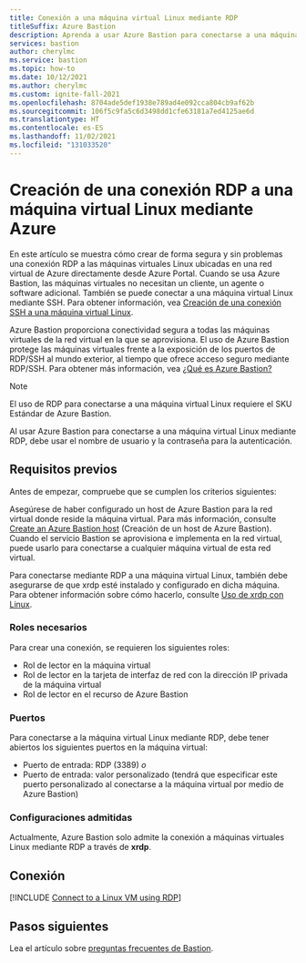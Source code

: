 ```yaml
---
title: Conexión a una máquina virtual Linux mediante RDP
titleSuffix: Azure Bastion
description: Aprenda a usar Azure Bastion para conectarse a una máquina virtual Linux mediante RDP.
services: bastion
author: cherylmc
ms.service: bastion
ms.topic: how-to
ms.date: 10/12/2021
ms.author: cherylmc
ms.custom: ignite-fall-2021
ms.openlocfilehash: 8704ade5def1938e789ad4e092cca804cb9af62b
ms.sourcegitcommit: 106f5c9fa5c6d3498dd1cfe63181a7ed4125ae6d
ms.translationtype: HT
ms.contentlocale: es-ES
ms.lasthandoff: 11/02/2021
ms.locfileid: "131033520"
---
```

# <a name="create-an-rdp-connection-to-a-linux-vm-using-azure"></a>Creación de una conexión RDP a una máquina virtual Linux mediante Azure 

En este artículo se muestra cómo crear de forma segura y sin problemas una conexión RDP a las máquinas virtuales Linux ubicadas en una red virtual de Azure directamente desde Azure Portal. Cuando se usa Azure Bastion, las máquinas virtuales no necesitan un cliente, un agente o software adicional. También se puede conectar a una máquina virtual Linux mediante SSH. Para obtener información, vea [Creación de una conexión SSH a una máquina virtual Linux](bastion-connect-vm-ssh-linux.md).

Azure Bastion proporciona conectividad segura a todas las máquinas virtuales de la red virtual en la que se aprovisiona. El uso de Azure Bastion protege las máquinas virtuales frente a la exposición de los puertos de RDP/SSH al mundo exterior, al tiempo que ofrece acceso seguro mediante RDP/SSH. Para obtener más información, vea [¿Qué es Azure Bastion?](bastion-overview.md)

> [!NOTE]
> El uso de RDP para conectarse a una máquina virtual Linux requiere el SKU Estándar de Azure Bastion.
>

Al usar Azure Bastion para conectarse a una máquina virtual Linux mediante RDP, debe usar el nombre de usuario y la contraseña para la autenticación.

## <a name="prerequisites"></a>Requisitos previos

Antes de empezar, compruebe que se cumplen los criterios siguientes:

Asegúrese de haber configurado un host de Azure Bastion para la red virtual donde reside la máquina virtual. Para más información, consulte [Create an Azure Bastion host](tutorial-create-host-portal.md) (Creación de un host de Azure Bastion). Cuando el servicio Bastion se aprovisiona e implementa en la red virtual, puede usarlo para conectarse a cualquier máquina virtual de esta red virtual.

Para conectarse mediante RDP a una máquina virtual Linux, también debe asegurarse de que xrdp esté instalado y configurado en dicha máquina. Para obtener información sobre cómo hacerlo, consulte [Uso de xrdp con Linux](../virtual-machines/linux/use-remote-desktop.md).

### <a name="required-roles"></a>Roles necesarios

Para crear una conexión, se requieren los siguientes roles:

* Rol de lector en la máquina virtual
* Rol de lector en la tarjeta de interfaz de red con la dirección IP privada de la máquina virtual
* Rol de lector en el recurso de Azure Bastion

### <a name="ports"></a>Puertos

Para conectarse a la máquina virtual Linux mediante RDP, debe tener abiertos los siguientes puertos en la máquina virtual:

* Puerto de entrada: RDP (3389) *o*
* Puerto de entrada: valor personalizado (tendrá que especificar este puerto personalizado al conectarse a la máquina virtual por medio de Azure Bastion)

### <a name="supported-configurations"></a>Configuraciones admitidas

Actualmente, Azure Bastion solo admite la conexión a máquinas virtuales Linux mediante RDP a través de **xrdp**.

## <a name="connect"></a><a name="rdp"></a>Conexión

[!INCLUDE [Connect to a Linux VM using RDP](../../includes/bastion-vm-rdp-linux.md)]
 
## <a name="next-steps"></a>Pasos siguientes

Lea el artículo sobre [preguntas frecuentes de Bastion](bastion-faq.md).
